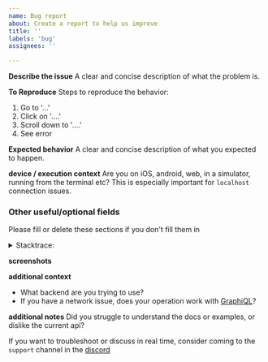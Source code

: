 ```yaml
---
name: Bug report
about: Create a report to help us improve
title: ''
labels: 'bug'
assignees: ''

---
```


**Describe the issue**
A clear and concise description of what the problem is.

**To Reproduce**
Steps to reproduce the behavior:
1. Go to '...'
2. Click on '....'
3. Scroll down to '....'
4. See error


**Expected behavior**
A clear and concise description of what you expected to happen.


**device / execution context**
Are you on iOS, android, web, in a simulator, running from the terminal etc? This is especially important for `localhost` connection issues.

### Other useful/optional fields

Please fill or delete these sections if you don't fill them in

<details>
  <summary>Stacktrace:</summary>

```dart
{my stacktrace here}
```

</details>


**screenshots**


**additional context**
* What backend are you trying to use?
* If you have a network issue, does your operation work with [GraphiQL](https://www.electronjs.org/apps/graphiql)?


**additional notes**
Did you struggle to understand the docs or examples, or dislike the current api? 


If you want to troubleshoot or discuss in real time, consider coming to the `support` channel in the [discord](https://discord.gg/tXTtBfC)
